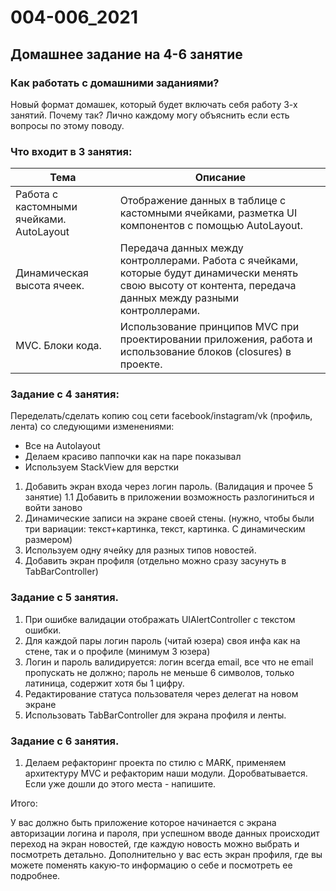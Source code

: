 # 004-006_2021
## Домашнее задание на 4-6 занятие

### Как работать с домашними заданиями?
Новый формат домашек, который будет включать себя работу 3-х занятий. Почему так? Лично каждому могу объяснить если есть вопросы по этому поводу.

### Что входит в 3 занятия:
| Тема      | Описание |
| ----------- | ----------- |
| Работа с кастомными  ячейками. AutoLayout | Отображение данных в таблице с кастомными ячейками, разметка UI компонентов с помощью AutoLayout. |
| Динамическая высота ячеек. | Передача данных между контроллерами. Работа с ячейками, которые будут динамически менять свою высоту от контента, передача данных между разными контроллерами. |
| MVC. Блоки кода. | Использование принципов MVC при проектировании приложения, работа и использование блоков (closures) в проекте. |

### Задание с 4 занятия:

Переделать/сделать копию соц сети facebook/instagram/vk (профиль, лента) со следующими изменениями:

* Все на Autolayout 
* Делаем красиво паппочки как на паре показывал
* Используем StackView для верстки

1. Добавить экран входа через логин пароль. (Валидация и прочее 5 занятие)
1.1 Добавить в приложении возможность разлогиниться и войти заново
2. Динамические записи на экране своей стены. (нужно, чтобы были три вариации: текст+картинка, текст, картинка. С динамическим размером)
3. Используем одну ячейку для разных типов новостей.
4. Добавить экран профиля (отдельно можно сразу засунуть в TabBarController)

### Задание с 5 занятия. 

1. При ошибке валидации отображать UIAlertController с текстом ошибки.
2. Для каждой пары логин пароль (читай юзера) своя инфа как на стене, так и о профиле (минимум 3 юзера)
3. Логин и пароль валидируется: логин всегда email, все что не email пропускать не должно; пароль не меньше 6 символов, только латиница, содержит хотя бы 1 цифру.
4. Редактирование статуса пользователя через делегат на новом экране
5. Использовать TabBarController для экрана профиля и ленты.

### Задание с 6 занятия.

1. Делаем рефакторинг проекта по стилю с MARK, применяем архитектуру MVC и рефакторим наши модули.
Доробватывается. Если уже дошли до этого места - напишите.

Итого:

У вас должно быть приложение которое начинается с экрана авторизации логина и пароля, при успешном вводе данных происходит переход на экран новостей,  где каждую новость можно выбрать и посмотреть детально. Дополнительно у вас есть экран профиля, где вы можете поменять какую-то информацию о себе и посмотреть ее подробнее.
